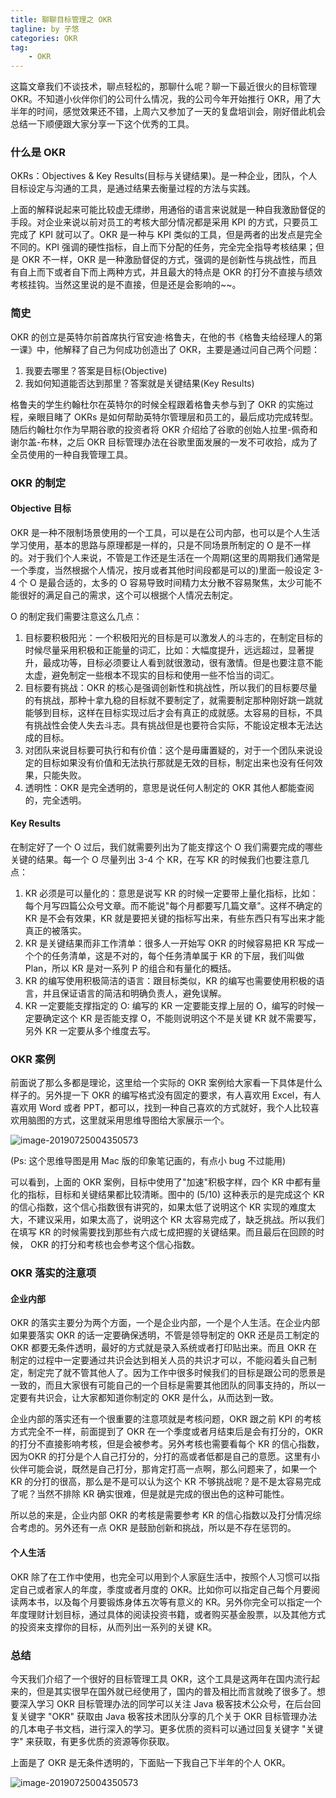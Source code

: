 ```yaml
---  
title: 聊聊目标管理之 OKR
tagline: by 子悠  
categories: OKR  
tag: 
    - OKR
---
```


这篇文章我们不谈技术，聊点轻松的，那聊什么呢？聊一下最近很火的目标管理 OKR。不知道小伙伴你们的公司什么情况，我的公司今年开始推行 OKR，用了大半年的时间，感觉效果还不错，上周六又参加了一天的复盘培训会，刚好借此机会总结一下顺便跟大家分享一下这个优秀的工具。

<!--more-->

### 什么是 OKR

OKRs：Objectives & Key Results(目标与关键结果)。是一种企业，团队，个人目标设定与沟通的工具，是通过结果去衡量过程的方法与实践。

上面的解释说起来可能比较虚无缥缈，用通俗的语言来说就是一种自我激励督促的手段。对企业来说以前对员工的考核大部分情况都是采用 KPI 的方式，只要员工完成了 KPI 就可以了。OKR 是一种与 KPI 类似的工具，但是两者的出发点是完全不同的。KPI 强调的硬性指标，自上而下分配的任务，完全完全指导考核结果；但是 OKR 不一样，OKR 是一种激励督促的方式，强调的是创新性与挑战性，而且有自上而下或者自下而上两种方式，并且最大的特点是 OKR 的打分不直接与绩效考核挂钩。当然这里说的是不直接，但是还是会影响的~~。

### 简史

OKR 的创立是英特尔前首席执行官安迪·格鲁夫，在他的书《格鲁夫给经理人的第一课》中，他解释了自己为何成功创造出了 OKR，主要是通过问自己两个问题：

1. 我要去哪里？答案是目标(Objective)
2. 我如何知道能否达到那里？答案就是关键结果(Key Results)

格鲁夫的学生约翰杜尔在英特尔的时候全程跟着格鲁夫参与到了 OKR 的实施过程，亲眼目睹了 OKRs 是如何帮助英特尔管理层和员工的，最后成功完成转型。随后约翰杜尔作为早期谷歌的投资者将 OKR 介绍给了谷歌的创始人拉里-佩奇和谢尔盖-布林，之后 OKR 目标管理办法在谷歌里面发展的一发不可收拾，成为了全员使用的一种自我管理工具。

### OKR 的制定

#### Objective 目标

OKR 是一种不限制场景使用的一个工具，可以是在公司内部，也可以是个人生活学习使用，基本的思路与原理都是一样的，只是不同场景所制定的 O 是不一样的。对于我们个人来说，不管是工作还是生活在一个周期(这里的周期我们通常是一个季度，当然根据个人情况，按月或者其他时间段都是可以的)里面一般设定 3-4 个 O 是最合适的，太多的 O 容易导致时间精力太分散不容易聚焦，太少可能不能很好的满足自己的需求，这个可以根据个人情况去制定。

O 的制定我们需要注意这么几点：

1. 目标要积极阳光：一个积极阳光的目标是可以激发人的斗志的，在制定目标的时候尽量采用积极和正能量的词汇，比如：大幅度提升，远远超过，显著提升，最成功等，目标必须要让人看到就很激动，很有激情。但是也要注意不能太虚，避免制定一些根本不现实的目标和使用一些不恰当的词汇。
2. 目标要有挑战：OKR 的核心是强调创新性和挑战性，所以我们的目标要尽量的有挑战，那种十拿九稳的目标就不要制定了，就需要制定那种刚好跳一跳就能够到目标，这样在目标实现过后才会有真正的成就感。太容易的目标，不具有挑战性会使人失去斗志。具有挑战但是也要符合实际，不能设定根本无法达成的目标。
3. 对团队来说目标要可执行和有价值：这个是毋庸置疑的，对于一个团队来说设定的目标如果没有价值和无法执行那就是无效的目标，制定出来也没有任何效果，只能失败。
4. 透明性：OKR 是完全透明的，意思是说任何人制定的 OKR 其他人都能查阅的，完全透明。

#### Key Results

在制定好了一个 O 过后，我们就需要列出为了能支撑这个 O 我们需要完成的哪些关键的结果。每一个 O 尽量列出 3-4 个 KR，在写 KR 的时候我们也要注意几点：

1. KR 必须是可以量化的：意思是说写 KR 的时候一定要带上量化指标，比如：每个月写四篇公众号文章。而不能说"每个月都要写几篇文章"。这样不确定的 KR 是不会有效果，KR 就是要把关键的指标写出来，有些东西只有写出来才能真正的被落实。
2. KR 是关键结果而非工作清单：很多人一开始写 OKR 的时候容易把 KR 写成一个个的任务清单，这是不对的，每个任务清单属于 KR 的下层，我们叫做 Plan，所以 KR 是对一系列 P 的组合和有量化的概括。
3. KR 的编写使用积极简洁的语言：跟目标类似，KR 的编写也需要使用积极的语言，并且保证语言的简洁和明确负责人，避免误解。
4. KR 一定要能支撑指定的 O: 编写的 KR 一定要能支撑上层的 O，编写的时候一定要确定这个 KR 是否能支撑 O，不能则说明这个不是关键 KR 就不需要写，另外 KR 一定要从多个维度去写。



### OKR 案例

前面说了那么多都是理论，这里给一个实际的 OKR 案例给大家看一下具体是什么样子的。另外提一下 OKR 的编写格式没有固定的要求，有人喜欢用 Excel，有人喜欢用 Word 或者 PPT，都可以，找到一种自己喜欢的方式就好，我个人比较喜欢用脑图的方式，这里就采用思维导图给大家展示一个。

![image-20190725004350573](http://www.justdojava.com/assets/images/2019/java/image_ziyou/okr1.png)


(Ps: 这个思维导图是用 Mac 版的印象笔记画的，有点小 bug 不过能用)

可以看到，上面的 OKR 案例，目标中使用了"加速"积极字样，四个 KR 中都有量化的指标，目标和关键结果都比较清晰。图中的 (5/10) 这种表示的是完成这个 KR 的信心指数，这个信心指数很有讲究的，如果太低了说明这个 KR 实现的难度太大，不建议采用，如果太高了，说明这个 KR 太容易完成了，缺乏挑战。所以我们在填写 KR 的时候需要找到那些有六成七成把握的关键结果。而且最后在回顾的时候， OKR 的打分和考核也会参考这个信心指数。

### OKR 落实的注意项

#### 企业内部

OKR 的落实主要分为两个方面，一个是企业内部，一个是个人生活。在企业内部如果要落实 OKR 的话一定要确保透明，不管是领导制定的 OKR 还是员工制定的 OKR 都要无条件透明，最好的方式就是录入系统或者打印贴出来。而且 OKR 在制定的过程中一定要通过共识会达到相关人员的共识才可以，不能闷着头自己制定，制定完了就不管其他人了。因为工作中很多时候我们的目标是跟公司的愿景是一致的，而且大家很有可能自己的一个目标是需要其他团队的同事支持的，所以一定要有共识会，让大家都知道你制定的 OKR 是什么，从而达到一致。

企业内部的落实还有一个很重要的注意项就是考核问题，OKR 跟之前 KPI 的考核方式完全不一样，前面提到了 OKR 在一个季度或者月结束后是会有打分的，OKR 的打分不直接影响考核，但是会被参考。另外考核也需要看每个 KR 的信心指数，因为OKR 的打分是个人自己打分的，分打的高或者低都是自己的意愿。这里有小伙伴可能会说，既然是自己打分，那肯定打高一点啊，那么问题来了，如果一个 KR 的分打的很高，那么是不是可以认为这个 KR 不够挑战呢？是不是太容易完成了呢？当然不排除 KR 确实很难，但是就是完成的很出色的这种可能性。

所以总的来是，企业内部 OKR 的考核是需要参考 KR 的信心指数以及打分情况综合考虑的。另外还有一点 OKR 是鼓励创新和挑战，所以是不存在惩罚的。



#### 个人生活

OKR 除了在工作中使用，也完全可以用到个人家庭生活中，按照个人习惯可以指定自己或者家人的年度，季度或者月度的 OKR。比如你可以指定自己每个月要阅读两本书，以及每个月要锻炼身体五次等有意义的 KR。另外你完全可以指定一个年度理财计划目标，通过具体的阅读投资书籍，或者购买基金股票，以及其他方式的投资来支撑你的目标，从而列出一系列的关键 KR。



### 总结

今天我们介绍了一个很好的目标管理工具 OKR，这个工具是这两年在国内流行起来的，但是其实很早在国外就已经使用了，国内的普及相比而言就晚了很多了。想要深入学习 OKR 目标管理办法的同学可以关注 Java 极客技术公众号，在后台回复关键字 "OKR" 获取由 Java 极客技术团队分享的几个关于 OKR 目标管理办法的几本电子书文档，进行深入的学习。更多优质的资料可以通过回复关键字 "关键字" 来获取，有更多优质的资源等你获取。

上面是了 OKR 是无条件透明的，下面贴一下我自己下半年的个人 OKR。

![image-20190725004350573](http://www.justdojava.com/assets/images/2019/java/image_ziyou/okr2.png)
